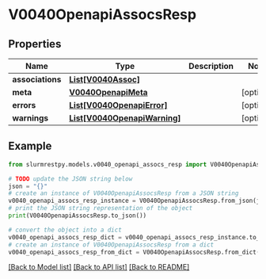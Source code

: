 # V0040OpenapiAssocsResp


## Properties

Name | Type | Description | Notes
------------ | ------------- | ------------- | -------------
**associations** | [**List[V0040Assoc]**](V0040Assoc.md) |  |
**meta** | [**V0040OpenapiMeta**](V0040OpenapiMeta.md) |  | [optional]
**errors** | [**List[V0040OpenapiError]**](V0040OpenapiError.md) |  | [optional]
**warnings** | [**List[V0040OpenapiWarning]**](V0040OpenapiWarning.md) |  | [optional]

## Example

```python
from slurmrestpy.models.v0040_openapi_assocs_resp import V0040OpenapiAssocsResp

# TODO update the JSON string below
json = "{}"
# create an instance of V0040OpenapiAssocsResp from a JSON string
v0040_openapi_assocs_resp_instance = V0040OpenapiAssocsResp.from_json(json)
# print the JSON string representation of the object
print(V0040OpenapiAssocsResp.to_json())

# convert the object into a dict
v0040_openapi_assocs_resp_dict = v0040_openapi_assocs_resp_instance.to_dict()
# create an instance of V0040OpenapiAssocsResp from a dict
v0040_openapi_assocs_resp_from_dict = V0040OpenapiAssocsResp.from_dict(v0040_openapi_assocs_resp_dict)
```
[[Back to Model list]](../README.md#documentation-for-models) [[Back to API list]](../README.md#documentation-for-api-endpoints) [[Back to README]](../README.md)


